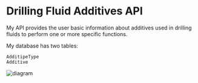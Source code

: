 # Drilling Fluid Additives API

My API provides the user basic information about additives used in drilling fluids to perform one or more specific functions.

My database has two tables:
```
AdditipeType
Additive
```

![diagram](https://user-images.githubusercontent.com/73149523/205683297-a96272a7-a90f-4ac7-b297-408c60aeb058.png)
